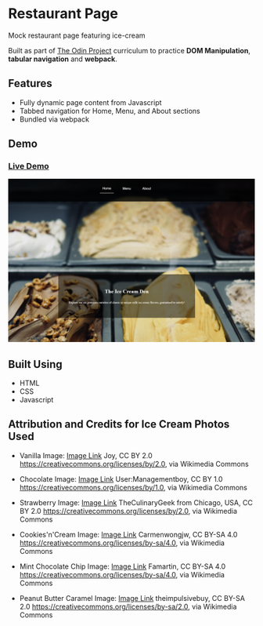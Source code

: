 # Restaurant Page

Mock restaurant page featuring ice-cream

Built as part of [The Odin Project](https://www.theodinproject.com/) curriculum to practice **DOM Manipulation**, **tabular navigation** and **webpack**.

## Features

- Fully dynamic page content from Javascript
- Tabbed navigation for Home, Menu, and About sections
- Bundled via webpack

## Demo

### [Live Demo](https://songzhang015.github.io/project-10-restaurant-page/)

<img src="preview.png" alt="Preview" width="1400">

## Built Using

- HTML
- CSS
- Javascript

## Attribution and Credits for Ice Cream Photos Used
- Vanilla Image: [Image Link](https://commons.wikimedia.org/wiki/File:Scooping_passionfruit_ice_cream_(4566754508).jpg)
Joy, CC BY 2.0 <https://creativecommons.org/licenses/by/2.0>, via Wikimedia Commons

- Chocolate Image: [Image Link](https://commons.wikimedia.org/wiki/File:Ice_cream_cone_(cropped).jpg)
User:Managementboy, CC BY 1.0 <https://creativecommons.org/licenses/by/1.0>, via Wikimedia Commons

- Strawberry Image: [Image Link](https://commons.wikimedia.org/wiki/File:Strawberry_ice_cream_cone_(5076899310).jpg)
TheCulinaryGeek from Chicago, USA, CC BY 2.0 <https://creativecommons.org/licenses/by/2.0>, via Wikimedia Commons

- Cookies'n'Cream Image: [Image Link](https://commons.wikimedia.org/wiki/File:Udders_Cookies_and_Cream_Ice_Cream.jpg)
Carmenwongjw, CC BY-SA 4.0 <https://creativecommons.org/licenses/by-sa/4.0>, via Wikimedia Commons

- Mint Chocolate Chip Image: [Image Link](https://commons.wikimedia.org/wiki/File:2020-04-27_22_23_10_Friendly%27s_Mint_Chocolate_Chip_Ice_Cream_in_the_Franklin_Farm_section_of_Oak_Hill,_Fairfax_County,_Virginia.jpg)
Famartin, CC BY-SA 4.0 <https://creativecommons.org/licenses/by-sa/4.0>, via Wikimedia Commons

- Peanut Butter Caramel Image: [Image Link](https://commons.wikimedia.org/wiki/File:Dreyer%27s_Limited_Edition_Toll_House_Peanut_Butter_Cookie_Dough_Ice_Cream_4_(32298528554).jpg)
theimpulsivebuy, CC BY-SA 2.0 <https://creativecommons.org/licenses/by-sa/2.0>, via Wikimedia Commons
